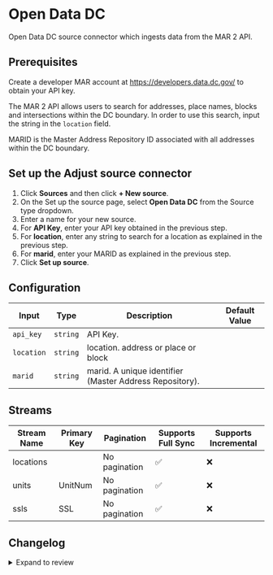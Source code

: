 # Open Data DC

Open Data DC source connector which ingests data from the MAR 2 API.

## Prerequisites

Create a developer MAR account at https://developers.data.dc.gov/ to obtain your API key.

The MAR 2 API allows users to search for addresses, place names, blocks and intersections within the DC boundary.
In order to use this search, input the string in the `location` field.

MARID is the Master Address Repository ID associated with all addresses within the DC boundary. 

## Set up the Adjust source connector

1. Click **Sources** and then click **+ New source**.
2. On the Set up the source page, select **Open Data DC** from the Source type dropdown.
3. Enter a name for your new source.
4. For **API Key**, enter your API key obtained in the previous step.
5. For **location**, enter any string to search for a location as explained in the previous step.
6. For **marid**, enter your MARID as explained in the previous step.
7. Click **Set up source**.

## Configuration

| Input | Type | Description | Default Value |
|-------|------|-------------|---------------|
| `api_key` | `string` | API Key.  |  |
| `location` | `string` | location. address or place or block |  |
| `marid` | `string` | marid. A unique identifier (Master Address Repository). |  |

## Streams
| Stream Name | Primary Key | Pagination | Supports Full Sync | Supports Incremental |
|-------------|-------------|------------|---------------------|----------------------|
| locations |  | No pagination | ✅ |  ❌  |
| units | UnitNum | No pagination | ✅ |  ❌  |
| ssls | SSL | No pagination | ✅ |  ❌  |

## Changelog

<details>
  <summary>Expand to review</summary>

| Version          | Date              | Pull Request | Subject        |
|------------------|-------------------|--------------|----------------|
| 0.0.37 | 2025-10-07 | [67424](https://github.com/airbytehq/airbyte/pull/67424) | Update dependencies |
| 0.0.36 | 2025-09-30 | [66926](https://github.com/airbytehq/airbyte/pull/66926) | Update dependencies |
| 0.0.35 | 2025-09-23 | [66621](https://github.com/airbytehq/airbyte/pull/66621) | Update dependencies |
| 0.0.34 | 2025-09-09 | [65841](https://github.com/airbytehq/airbyte/pull/65841) | Update dependencies |
| 0.0.33 | 2025-08-23 | [65197](https://github.com/airbytehq/airbyte/pull/65197) | Update dependencies |
| 0.0.32 | 2025-08-09 | [64741](https://github.com/airbytehq/airbyte/pull/64741) | Update dependencies |
| 0.0.31 | 2025-08-02 | [64251](https://github.com/airbytehq/airbyte/pull/64251) | Update dependencies |
| 0.0.30 | 2025-07-26 | [63880](https://github.com/airbytehq/airbyte/pull/63880) | Update dependencies |
| 0.0.29 | 2025-07-19 | [63386](https://github.com/airbytehq/airbyte/pull/63386) | Update dependencies |
| 0.0.28 | 2025-07-12 | [63190](https://github.com/airbytehq/airbyte/pull/63190) | Update dependencies |
| 0.0.27 | 2025-07-05 | [62589](https://github.com/airbytehq/airbyte/pull/62589) | Update dependencies |
| 0.0.26 | 2025-06-28 | [62386](https://github.com/airbytehq/airbyte/pull/62386) | Update dependencies |
| 0.0.25 | 2025-06-21 | [61870](https://github.com/airbytehq/airbyte/pull/61870) | Update dependencies |
| 0.0.24 | 2025-06-14 | [61072](https://github.com/airbytehq/airbyte/pull/61072) | Update dependencies |
| 0.0.23 | 2025-05-24 | [60517](https://github.com/airbytehq/airbyte/pull/60517) | Update dependencies |
| 0.0.22 | 2025-05-10 | [60068](https://github.com/airbytehq/airbyte/pull/60068) | Update dependencies |
| 0.0.21 | 2025-05-03 | [59463](https://github.com/airbytehq/airbyte/pull/59463) | Update dependencies |
| 0.0.20 | 2025-04-27 | [59096](https://github.com/airbytehq/airbyte/pull/59096) | Update dependencies |
| 0.0.19 | 2025-04-19 | [58464](https://github.com/airbytehq/airbyte/pull/58464) | Update dependencies |
| 0.0.18 | 2025-04-12 | [57307](https://github.com/airbytehq/airbyte/pull/57307) | Update dependencies |
| 0.0.17 | 2025-03-29 | [56178](https://github.com/airbytehq/airbyte/pull/56178) | Update dependencies |
| 0.0.16 | 2025-03-08 | [55544](https://github.com/airbytehq/airbyte/pull/55544) | Update dependencies |
| 0.0.15 | 2025-03-01 | [55032](https://github.com/airbytehq/airbyte/pull/55032) | Update dependencies |
| 0.0.14 | 2025-02-23 | [54614](https://github.com/airbytehq/airbyte/pull/54614) | Update dependencies |
| 0.0.13 | 2025-02-15 | [53992](https://github.com/airbytehq/airbyte/pull/53992) | Update dependencies |
| 0.0.12 | 2025-02-08 | [53454](https://github.com/airbytehq/airbyte/pull/53454) | Update dependencies |
| 0.0.11 | 2025-02-01 | [52977](https://github.com/airbytehq/airbyte/pull/52977) | Update dependencies |
| 0.0.10 | 2025-01-25 | [52498](https://github.com/airbytehq/airbyte/pull/52498) | Update dependencies |
| 0.0.9 | 2025-01-18 | [51893](https://github.com/airbytehq/airbyte/pull/51893) | Update dependencies |
| 0.0.8 | 2025-01-11 | [51349](https://github.com/airbytehq/airbyte/pull/51349) | Update dependencies |
| 0.0.7 | 2024-12-28 | [50239](https://github.com/airbytehq/airbyte/pull/50239) | Update dependencies |
| 0.0.6 | 2024-12-14 | [49703](https://github.com/airbytehq/airbyte/pull/49703) | Update dependencies |
| 0.0.5 | 2024-12-12 | [49364](https://github.com/airbytehq/airbyte/pull/49364) | Update dependencies |
| 0.0.4 | 2024-12-11 | [49096](https://github.com/airbytehq/airbyte/pull/49096) | Starting with this version, the Docker image is now rootless. Please note that this and future versions will not be compatible with Airbyte versions earlier than 0.64 |
| 0.0.3 | 2024-10-29 | [47912](https://github.com/airbytehq/airbyte/pull/47912) | Update dependencies |
| 0.0.2 | 2024-10-28 | [47594](https://github.com/airbytehq/airbyte/pull/47594) | Update dependencies |
| 0.0.1 | 2024-10-06 | | Initial release by [@aazam-gh](https://github.com/aazam-gh) via Connector Builder |

</details>
